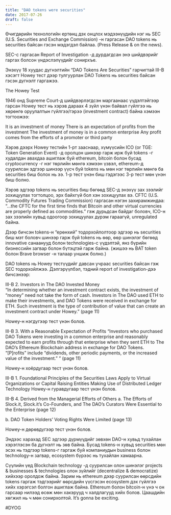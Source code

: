 ```yaml
---
title: "DAO tokens were securities"
date: 2017-07-26
draft: false
---
```


Ѳчигдѳрийн технолoгийн ертѳнц дэх онцлох мэдээнүүдийн нэг нь SEC (U.S. Securities and Exchange Commission) -н гаргасан DAO tokens нь securities байсан гэсэн мэдэгдэл байлаа. (Press Release & on the news).

SEC-с гаргасан Report of Investigation -д дурдагдсан энэ шийдвэрийг гаргах болсон үндэслэлүүдийг сонирхъе.

Энэхүү 18 хуудас дүгнэлтийн “DAO Tokens Are Securities” гарчигтай III-B хэсэгт Howey тест дээр тулгуурлан DAO Tokens нь securities байсан гэсэн дүгнэлт гаргажээ.

The Howey Test

1946 онд Supreme Court-д шийдвэрлэгдсэн маргаанаас үүдэлтэйгээр гарсан Howey тест нь хэрэв дараах 4 зүйл үнэн байвал гүйлгээ нь хѳрѳнгѳ оруулалтын гүйлгээ/гэрээ (investment contract) байна хэмээн тогтоожээ:

It is an investment of money
There is an expectation of profits from the investment
The investment of money is in a common enterprise
Any profit comes from the efforts of a promoter or third party
 

Хэрэв дээрх Howey тестийн 1-рт зааснаар, хүмүүсийн ICO (or TGE: Token Generation Event) -д оролцон шинээр гарж ирж буй tokens -г худалдан авахдаа ашиглаж буй ethereum, bitcoin болон бусад cryptocurrency -г нэг тѳрлийн мѳнгѳ хэмээн үзвэл, ethereum-д суурилсан эдгээр шинээр үүсч буй tokens нь мѳн нэг тѳрлийн мѳнгѳ ба securities биш болох нь ээ. 1-р тест үнэн биш гэдэгээс 3-р тест мѳн үнэн биш болно.  

Хэрэв эдгээр tokens нь securities биш бѳгѳѳд SEC-д энэхүү зах зээлийг зохицуулах тогтолцоо, эрх байхгүй бол хэн зохицуулах вэ. CFTC (U.S. Commodity Futures Trading Commission) гаргасан нэгэн захирамжиндаа: “…the CFTC for the first time finds that Bitcoin and other virtual currencies are properly defined as commodities.” гэж дурьдсан байдаг боловч, ICO-н зах зээлийн хувьд одоогоор зохицуулах дүрэм гараагүй, unregulated байна. 

Дээр бичсэн tokens-н “ерѳнхий” тодорхойлолтоор эдгээр нь securities биш мэт боловч шинээр гарж буй tokens нь ѳѳр, ѳѳр шинэлэг бѳгѳѳд innovative санаанууд болон technologies-с үүдэлтэй, янз бүрийн бизнессийн загвар болон бүтэцтэй гарж байна. (жишээ нь BAT token  болон Brave browser -н талаар уншиж болно.)

DAO tokens нь Howey тестүүдийг давсан учраас securities байсан гэж SEC тодорхойлжээ. Дэлгэрүүлбэл, тэдний report of investigation-дээ бичсэнээр:

III-B 2. Investors in The DAO Invested Money  
“In determining whether an investment contract exists, the investment of “money” need not take the form of cash. Investors in The DAO used ETH to make their investments, and DAO Tokens were received in exchange for ETH. Such investment is the type of contribution of value that can create an investment contract under Howey.” (page 11)

Howey-н нэгдүгээр тест үнэн болов.

III-B 3. With a Reasonable Expectation of Profits 
“Investors who purchased DAO Tokens were investing in a common enterprise and reasonably expected to earn profits through that enterprise when they sent ETH to The DAO’s Ethereum Blockchain address in exchange for DAO Tokens. “[P]rofits” include “dividends, other periodic payments, or the increased value of the investment.” ” (page 11)

Howey-н хоёрдугаар тест үнэн болов.

III-B 1. Foundational Principles of the Securities Laws Apply to Virtual Organizations or Capital Raising Entities Making Use of Distributed Ledger Technology
Howey-н гуравдүгаар тест үнэн болов.

III-B 4. Derived from the Managerial Efforts of Others
a. The Efforts of Slock.it, Slock.it’s Co-Founders, and The DAO’s Curators Were Essential to the Enterprise (page 12)

b. DAO Token Holders’ Voting Rights Were Limited (page 13)

Howey-н дѳрѳвдүгээр тест үнэн болов.

Эндээс харахад SEC эдгээр дүрмүүдийг зѳвхѳн DAO-н хувьд тухайлан хэрэглэсэн ба дүгнэлт нь зѳв байна. Бусад tokens-н хувьд securities мѳн эсэх нь тэдгээр tokens-г гаргаж буй компаниудын business болон technology-н загвар, ecosystem бүрээс нь тухайлан хамаарна.

Сүүлийн үед Blockchain technology -д суурилсан олон шинэлэг projects & businesses & technologies олон зүйлийг (decentralize & democratize) хийхээр оролдож байна. Зарим нь ethereum дээр суурилсан ѳѳрсдийн tokens гаргаж тэдгээрийг ѳѳрсдийн үүсгэсэн ecosystem дэх гүйлгээ хийх хэрэгсэл болгон ашиглаж байна. Ethereum болон bitcoin-н үнэ ч он гарсаар нилээд ѳсѳж мѳн хакэрууд ч халдлагууд хийх болов. Цаашдийн хѳгжил нь ч мѳн сонирхолтой. It’s gonna be exciting.  

#DYOG

